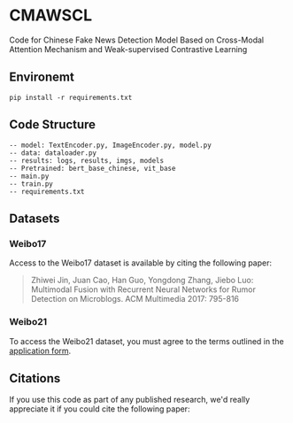 # CMAWSCL
Code for  Chinese Fake News Detection Model Based on Cross-Modal Attention Mechanism 
and Weak-supervised Contrastive Learning

## Environemt
```
pip install -r requirements.txt
```

## Code Structure
```
-- model: TextEncoder.py, ImageEncoder.py, model.py
-- data: dataloader.py
-- results: logs, results, imgs, models
-- Pretrained: bert_base_chinese, vit_base
-- main.py
-- train.py
-- requirements.txt
```

## Datasets
### Weibo17
Access to the Weibo17 dataset is available by citing the following paper:

> Zhiwei Jin, Juan Cao, Han Guo, Yongdong Zhang, Jiebo Luo: Multimodal Fusion with Recurrent Neural Networks for Rumor Detection on Microblogs. ACM Multimedia 2017: 795-816

### Weibo21
To access the Weibo21 dataset, you must agree to the terms outlined in the [application form](https://forms.office.com/Pages/ResponsePage.aspx?id=DQSIkWdsW0yxEjajBLZtrQAAAAAAAAAAAAO__Q4mnQlURFcxUTBYOEZSWEk1SFA2Q1BRRDhaOTRQQi4u). 




## Citations
If you use this code as part of any published research, we'd really appreciate it if you could cite the following paper:
```text

```
